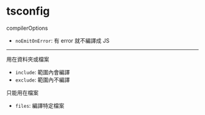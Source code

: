 # tsconfig

compilerOptions

- `noEmitOnError`: 有 error 就不編譯成 JS

---

用在資料夾或檔案

- `include`: 範圍內會編譯
- `exclude`: 範圍內不編譯

只能用在檔案

- `files`: 編譯特定檔案
